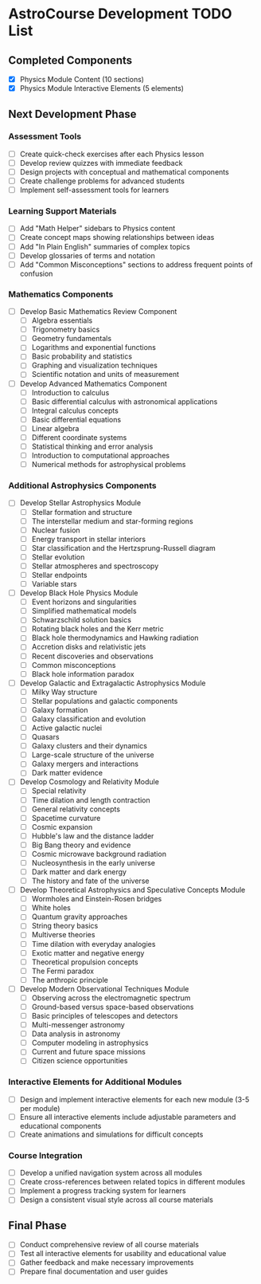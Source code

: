 # AstroCourse Development TODO List

## Completed Components
- [x] Physics Module Content (10 sections)
- [x] Physics Module Interactive Elements (5 elements)

## Next Development Phase

### Assessment Tools
- [ ] Create quick-check exercises after each Physics lesson
- [ ] Develop review quizzes with immediate feedback
- [ ] Design projects with conceptual and mathematical components
- [ ] Create challenge problems for advanced students
- [ ] Implement self-assessment tools for learners

### Learning Support Materials
- [ ] Add "Math Helper" sidebars to Physics content
- [ ] Create concept maps showing relationships between ideas
- [ ] Add "In Plain English" summaries of complex topics
- [ ] Develop glossaries of terms and notation
- [ ] Add "Common Misconceptions" sections to address frequent points of confusion

### Mathematics Components
- [ ] Develop Basic Mathematics Review Component
  - [ ] Algebra essentials
  - [ ] Trigonometry basics
  - [ ] Geometry fundamentals
  - [ ] Logarithms and exponential functions
  - [ ] Basic probability and statistics
  - [ ] Graphing and visualization techniques
  - [ ] Scientific notation and units of measurement

- [ ] Develop Advanced Mathematics Component
  - [ ] Introduction to calculus
  - [ ] Basic differential calculus with astronomical applications
  - [ ] Integral calculus concepts
  - [ ] Basic differential equations
  - [ ] Linear algebra
  - [ ] Different coordinate systems
  - [ ] Statistical thinking and error analysis
  - [ ] Introduction to computational approaches
  - [ ] Numerical methods for astrophysical problems

### Additional Astrophysics Components
- [ ] Develop Stellar Astrophysics Module
  - [ ] Stellar formation and structure
  - [ ] The interstellar medium and star-forming regions
  - [ ] Nuclear fusion
  - [ ] Energy transport in stellar interiors
  - [ ] Star classification and the Hertzsprung-Russell diagram
  - [ ] Stellar evolution
  - [ ] Stellar atmospheres and spectroscopy
  - [ ] Stellar endpoints
  - [ ] Variable stars

- [ ] Develop Black Hole Physics Module
  - [ ] Event horizons and singularities
  - [ ] Simplified mathematical models
  - [ ] Schwarzschild solution basics
  - [ ] Rotating black holes and the Kerr metric
  - [ ] Black hole thermodynamics and Hawking radiation
  - [ ] Accretion disks and relativistic jets
  - [ ] Recent discoveries and observations
  - [ ] Common misconceptions
  - [ ] Black hole information paradox

- [ ] Develop Galactic and Extragalactic Astrophysics Module
  - [ ] Milky Way structure
  - [ ] Stellar populations and galactic components
  - [ ] Galaxy formation
  - [ ] Galaxy classification and evolution
  - [ ] Active galactic nuclei
  - [ ] Quasars
  - [ ] Galaxy clusters and their dynamics
  - [ ] Large-scale structure of the universe
  - [ ] Galaxy mergers and interactions
  - [ ] Dark matter evidence

- [ ] Develop Cosmology and Relativity Module
  - [ ] Special relativity
  - [ ] Time dilation and length contraction
  - [ ] General relativity concepts
  - [ ] Spacetime curvature
  - [ ] Cosmic expansion
  - [ ] Hubble's law and the distance ladder
  - [ ] Big Bang theory and evidence
  - [ ] Cosmic microwave background radiation
  - [ ] Nucleosynthesis in the early universe
  - [ ] Dark matter and dark energy
  - [ ] The history and fate of the universe

- [ ] Develop Theoretical Astrophysics and Speculative Concepts Module
  - [ ] Wormholes and Einstein-Rosen bridges
  - [ ] White holes
  - [ ] Quantum gravity approaches
  - [ ] String theory basics
  - [ ] Multiverse theories
  - [ ] Time dilation with everyday analogies
  - [ ] Exotic matter and negative energy
  - [ ] Theoretical propulsion concepts
  - [ ] The Fermi paradox
  - [ ] The anthropic principle

- [ ] Develop Modern Observational Techniques Module
  - [ ] Observing across the electromagnetic spectrum
  - [ ] Ground-based versus space-based observations
  - [ ] Basic principles of telescopes and detectors
  - [ ] Multi-messenger astronomy
  - [ ] Data analysis in astronomy
  - [ ] Computer modeling in astrophysics
  - [ ] Current and future space missions
  - [ ] Citizen science opportunities

### Interactive Elements for Additional Modules
- [ ] Design and implement interactive elements for each new module (3-5 per module)
- [ ] Ensure all interactive elements include adjustable parameters and educational components
- [ ] Create animations and simulations for difficult concepts

### Course Integration
- [ ] Develop a unified navigation system across all modules
- [ ] Create cross-references between related topics in different modules
- [ ] Implement a progress tracking system for learners
- [ ] Design a consistent visual style across all course materials

## Final Phase
- [ ] Conduct comprehensive review of all course materials
- [ ] Test all interactive elements for usability and educational value
- [ ] Gather feedback and make necessary improvements
- [ ] Prepare final documentation and user guides
